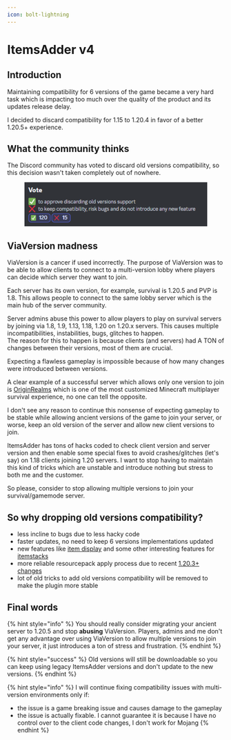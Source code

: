 ```yaml
---
icon: bolt-lightning
---
```


# ItemsAdder v4

## Introduction

Maintaining compatibility for 6 versions of the game became a very hard task which is impacting too much over the quality of the product and its updates release delay.

I decided to discard compatibility for 1.15 to 1.20.4 in favor of a better 1.20.5+ experience.

## What the community thinks

The Discord community has voted to discard old versions compatibility, so this decision wasn't taken completely out of nowhere.

<figure><img src="../.gitbook/assets/image (11) (1).png" alt=""><figcaption></figcaption></figure>



## ViaVersion madness

ViaVersion is a cancer if used incorrectly. The purpose of ViaVersion was to be able to allow clients to connect to a multi-version lobby where players can decide which server they want to join.

Each server has its own version, for example, survival is 1.20.5 and PVP is 1.8. This allows people to connect to the same lobby server which is the main hub of the server community.

Server admins abuse this power to allow players to play on survival servers by joining via 1.8, 1.9, 1.13, 1.18, 1.20 on 1.20.x servers. This causes multiple incompatibilities, instabilities, bugs, glitches to happen.\
The reason for this to happen is because clients (and servers) had A TON of changes between their versions, most of them are crucial.

Expecting a flawless gameplay is impossible because of how many changes were introduced between versions.

A clear example of a successful server which allows only one version to join is [OriginRealms](https://originrealms.com) which is one of the most customized Minecraft multiplayer survival experience, no one can tell the opposite.

I don't see any reason to continue this nonsense of expecting gameplay to be stable while allowing ancient versions of the game to join your server, or worse, keep an old version of the server and allow new client versions to join.

ItemsAdder has tons of hacks coded to check client version and server version and then enable some special fixes to avoid crashes/glitches (let's say) on 1.18 clients joining 1.20 servers. I want to stop having to maintain this kind of tricks which are unstable and introduce nothing but stress to both me and the customer.

So please, consider to stop allowing multiple versions to join your survival/gamemode server.

## So why dropping old versions compatibility?

* less incline to bugs due to less hacky code
* faster updates, no need to keep 6 versions implementations updated
* new features like [item display](https://github.com/PluginBugs/Issues-ItemsAdder/issues/2458) and some other interesting features for [itemstacks](https://github.com/PluginBugs/Issues-ItemsAdder/issues/3536)
* more reliable resourcepack apply process due to recent [1.20.3+ changes](https://github.com/PluginBugs/Issues-ItemsAdder/issues/3585)
* lot of old tricks to add old versions compatibility will be removed to make the plugin more stable

## Final words

{% hint style="info" %}
You should really consider migrating your ancient server to 1.20.5 and stop **abusing** ViaVersion. Players, admins and me don't get any advantage over using ViaVersion to allow multiple versions to join your server, it just introduces a ton of stress and frustration.
{% endhint %}

{% hint style="success" %}
Old versions will still be downloadable so you can keep using legacy ItemsAdder versions and don't update to the new versions.
{% endhint %}

{% hint style="info" %}
I will continue fixing compatibility issues with multi-version environments only if:

* the issue is a game breaking issue and causes damage to the gameplay
* the issue is actually fixable. I cannot guarantee it is because I have no control over to the client code changes, I don't work for Mojang
{% endhint %}

